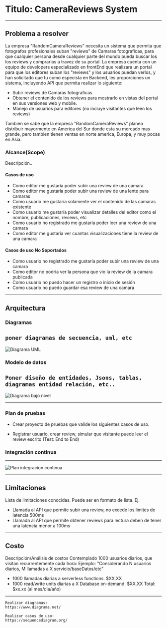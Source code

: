 # Titulo: CameraReviews System
---
## Problema a resolver
La empresa "RandomCameraReviews" necesita un sistema que permita que fotografos profesionales suban "reviews" de Camaras fotograficas, para que cualquier persona desde cualquier parte del mundo pueda buscar los los reviews y comprarlas a travez de su portal.
La empresa cuenta con un equipo de developers especializado en frontEnd que realizara un portal para que los editores suban los "reviews" y los usuarios puedan verlos, y han solicitado que tu como especista en Backend, les proporciones un sistema, incluyendo API que permita  realizar lo siguiente:

* Subir reviews de Camaras fotograficas
* Obtener el contenido de los reviews para mostrarlo en vistas del portal en sus versiones web y mobile.
* Manejo de usuarios para editores (no incluye visitantes que leen los reviews)

Tambien se sabe que la empresa "RandomCameraReviews" planea distribuir mayormente en America del Sur donde esta su mercado mas grande, pero tambien tienen ventas en norte america, Europa, y muy pocas en Asia.

### Alcance(Scope)
Descripción..

#### Casos de uso
* Como editor me gustaría poder subir una review de una camara
* Como editor me gustaría poder subir una review de una lente para camaras
* Como usuario me gustaría solamente ver el contenido de las camaras existente
* Como usuario me gustaría poder visualizar detalles del editor como el nombre, publicaciones, reviews, etc
* Como usuario no registrado me gustaría poder leer una review de una camara
* Como editor me gustaría ver cuantas visualizaciones tiene la review de una camara

#### Casos de uso No Soportados
* Como usuario no registrado me gustaría poder subir una review de una camara
* Como editor no podria ver la persona que vio la review de la camara publicada
* Como usuario no puedo hacer un registro o inicio de sesión
* Como usuario no puedo guardar esa review de una camara

---
## Arquitectura

### Diagramas
```poner diagramas de secuencia, uml, etc```
---
![Diagrama UML](./images/diagrama_uml_backend.jpg)

### Modelo de datos
```Poner diseño de entidades, Jsons, tablas, diagramas entidad relación, etc..```
---
![Diagrama bajo nivel](./images/arq_backend_bajo_nivel.png)

---
### Plan de pruebas
* Crear proyecto de pruebas que valide los siguientes casos de uso.
- Registrar usuario, crear review, simular que visitante puede leer el review escrito (Test: End to End)

### Integración continua
---
![Plan integracion continua](./images/plan_integracion_continua.png)

---
## Limitaciones
Lista de limitaciones conocidas. Puede ser en formato de lista.
Ej.
* Llamada al API que permite subir una review, no excede los limites de latencia 500ms
* Llamada al API que permite obtener reviews para lectura deben de tener una latencia menor a 100ms
---
## Costo
Descripción/Análisis de costos
Contemplado 1000 usuarios diarios, que visitan recurrentemente cada hora:
Ejemplo:
"Considerando N usuarios diarios, M llamadas a X servicio/baseDatos/etc"
* 1000 llamadas diarias a serverless functions. $XX.XX
* 1000 read/write units diarias a X Database on-demand. $XX.XX
Total: $xx.xx (al mes/dia/año)

---

```
Realizar diagramas:
https://www.diagrams.net/

Realizar casos de uso:
https://sequencediagram.org/
```
